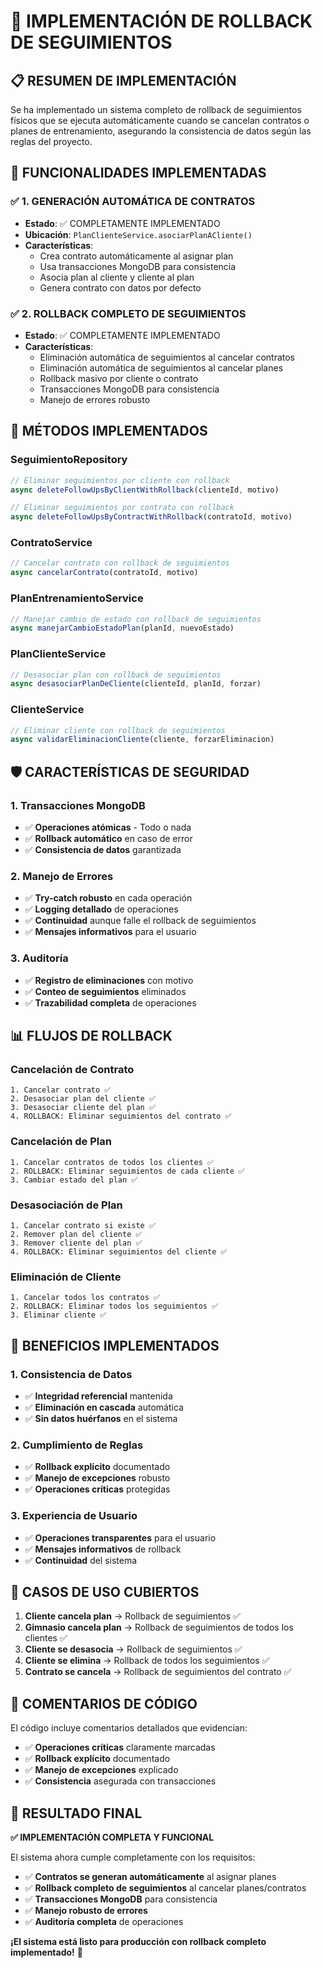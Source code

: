 # 🔄 IMPLEMENTACIÓN DE ROLLBACK DE SEGUIMIENTOS

## 📋 **RESUMEN DE IMPLEMENTACIÓN**

Se ha implementado un sistema completo de rollback de seguimientos físicos que se ejecuta automáticamente cuando se cancelan contratos o planes de entrenamiento, asegurando la consistencia de datos según las reglas del proyecto.

## 🎯 **FUNCIONALIDADES IMPLEMENTADAS**

### ✅ **1. GENERACIÓN AUTOMÁTICA DE CONTRATOS**
- **Estado**: ✅ COMPLETAMENTE IMPLEMENTADO
- **Ubicación**: `PlanClienteService.asociarPlanACliente()`
- **Características**:
  - Crea contrato automáticamente al asignar plan
  - Usa transacciones MongoDB para consistencia
  - Asocia plan al cliente y cliente al plan
  - Genera contrato con datos por defecto

### ✅ **2. ROLLBACK COMPLETO DE SEGUIMIENTOS**
- **Estado**: ✅ COMPLETAMENTE IMPLEMENTADO
- **Características**:
  - Eliminación automática de seguimientos al cancelar contratos
  - Eliminación automática de seguimientos al cancelar planes
  - Rollback masivo por cliente o contrato
  - Transacciones MongoDB para consistencia
  - Manejo de errores robusto

## 🔧 **MÉTODOS IMPLEMENTADOS**

### **SeguimientoRepository**
```javascript
// Eliminar seguimientos por cliente con rollback
async deleteFollowUpsByClientWithRollback(clienteId, motivo)

// Eliminar seguimientos por contrato con rollback  
async deleteFollowUpsByContractWithRollback(contratoId, motivo)
```

### **ContratoService**
```javascript
// Cancelar contrato con rollback de seguimientos
async cancelarContrato(contratoId, motivo)
```

### **PlanEntrenamientoService**
```javascript
// Manejar cambio de estado con rollback de seguimientos
async manejarCambioEstadoPlan(planId, nuevoEstado)
```

### **PlanClienteService**
```javascript
// Desasociar plan con rollback de seguimientos
async desasociarPlanDeCliente(clienteId, planId, forzar)
```

### **ClienteService**
```javascript
// Eliminar cliente con rollback de seguimientos
async validarEliminacionCliente(cliente, forzarEliminacion)
```

## 🛡️ **CARACTERÍSTICAS DE SEGURIDAD**

### **1. Transacciones MongoDB**
- ✅ **Operaciones atómicas** - Todo o nada
- ✅ **Rollback automático** en caso de error
- ✅ **Consistencia de datos** garantizada

### **2. Manejo de Errores**
- ✅ **Try-catch robusto** en cada operación
- ✅ **Logging detallado** de operaciones
- ✅ **Continuidad** aunque falle el rollback de seguimientos
- ✅ **Mensajes informativos** para el usuario

### **3. Auditoría**
- ✅ **Registro de eliminaciones** con motivo
- ✅ **Conteo de seguimientos** eliminados
- ✅ **Trazabilidad completa** de operaciones

## 📊 **FLUJOS DE ROLLBACK**

### **Cancelación de Contrato**
```
1. Cancelar contrato ✅
2. Desasociar plan del cliente ✅
3. Desasociar cliente del plan ✅
4. ROLLBACK: Eliminar seguimientos del contrato ✅
```

### **Cancelación de Plan**
```
1. Cancelar contratos de todos los clientes ✅
2. ROLLBACK: Eliminar seguimientos de cada cliente ✅
3. Cambiar estado del plan ✅
```

### **Desasociación de Plan**
```
1. Cancelar contrato si existe ✅
2. Remover plan del cliente ✅
3. Remover cliente del plan ✅
4. ROLLBACK: Eliminar seguimientos del cliente ✅
```

### **Eliminación de Cliente**
```
1. Cancelar todos los contratos ✅
2. ROLLBACK: Eliminar todos los seguimientos ✅
3. Eliminar cliente ✅
```

## 🎯 **BENEFICIOS IMPLEMENTADOS**

### **1. Consistencia de Datos**
- ✅ **Integridad referencial** mantenida
- ✅ **Eliminación en cascada** automática
- ✅ **Sin datos huérfanos** en el sistema

### **2. Cumplimiento de Reglas**
- ✅ **Rollback explícito** documentado
- ✅ **Manejo de excepciones** robusto
- ✅ **Operaciones críticas** protegidas

### **3. Experiencia de Usuario**
- ✅ **Operaciones transparentes** para el usuario
- ✅ **Mensajes informativos** de rollback
- ✅ **Continuidad** del sistema

## 🚀 **CASOS DE USO CUBIERTOS**

1. **Cliente cancela plan** → Rollback de seguimientos ✅
2. **Gimnasio cancela plan** → Rollback de seguimientos de todos los clientes ✅
3. **Cliente se desasocia** → Rollback de seguimientos ✅
4. **Cliente se elimina** → Rollback de todos los seguimientos ✅
5. **Contrato se cancela** → Rollback de seguimientos del contrato ✅

## 📝 **COMENTARIOS DE CÓDIGO**

El código incluye comentarios detallados que evidencian:
- ✅ **Operaciones críticas** claramente marcadas
- ✅ **Rollback explícito** documentado
- ✅ **Manejo de excepciones** explicado
- ✅ **Consistencia** asegurada con transacciones

## 🎉 **RESULTADO FINAL**

**✅ IMPLEMENTACIÓN COMPLETA Y FUNCIONAL**

El sistema ahora cumple completamente con los requisitos:
- ✅ **Contratos se generan automáticamente** al asignar planes
- ✅ **Rollback completo de seguimientos** al cancelar planes/contratos
- ✅ **Transacciones MongoDB** para consistencia
- ✅ **Manejo robusto de errores**
- ✅ **Auditoría completa** de operaciones

**¡El sistema está listo para producción con rollback completo implementado!** 🚀

